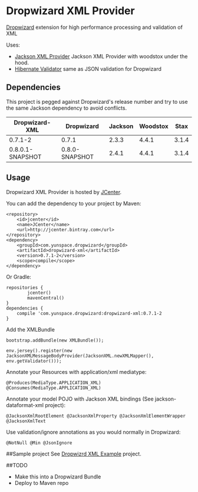# Dropwizard XML Provider
[Dropwizard](https://github.com/dropwizard/dropwizard) extension for high performance processing and validation of XML

Uses:
* [Jackson XML Provider](https://github.com/FasterXML/jackson-jaxrs-xml-provider) Jackson XML Provider with woodstox under the hood.
* [Hibernate Validator](http://hibernate.org/validator/) same as JSON validation for Dropwizard 

## Dependencies
This project is pegged against Dropwizard's release number and try to use the same Jackson dependency to avoid conflicts.

| Dropwizard-XML   | Dropwizard     | Jackson   | Woodstox | Stax  |
| ---------------- | -------------- | --------- | -------- |------ |
| 0.7.1-2          | 0.7.1          | 2.3.3     | 4.4.1    | 3.1.4 |
| 0.8.0.1-SNAPSHOT | 0.8.0-SNAPSHOT | 2.4.1     | 4.4.1    | 3.1.4 |

## Usage
Dropwizard XML Provider is hosted by [JCenter](https://bintray.com/bintray/jcenter).

You can add the dependency to your project by Maven:

    <repository>
        <id>jcenter</id>
        <name>JCenter</name>
        <url>http://jcenter.bintray.com</url>
    </repository>
    <dependency>
        <groupId>com.yunspace.dropwizard</groupId>
        <artifactId>dropwizard-xml</artifactId>
        <version>0.7.1-2</version>
        <scope>compile</scope>
    </dependency>

Or Gradle:

    repositories {
            jcenter()
            mavenCentral()
    }
    dependencies {
        compile 'com.yunspace.dropwizard:dropwizard-xml:0.7.1-2
    }
    
Add the XMLBundle

    bootstrap.addBundle(new XMLBundle());

    env.jersey().register(new JacksonXMLMessageBodyProvider(JacksonXML.newXMLMapper(), env.getValidator()));

Annotate your Resources with application/xml mediatype:

    @Produces(MediaType.APPLICATION_XML) @Consumes(MediaType.APPLICATION_XML)

Annotate your model POJO with Jackson XML bindings (See jackson-dataformat-xml project):

    @JacksonXmlRootElement @JacksonXmlProperty @JacksonXmlElementWrapper @JacksonXmlText

Use validation/ignore annotations as you would normally in Dropwizard:

    @NotNull @Min @JsonIgnore

##Sample project
See [Dropwizrd XML Example](https://github.com/yunspace/dropwizard-xml-example) project.

##TODO
 * Make this into a Dropwizard Bundle
 * Deploy to Maven repo

